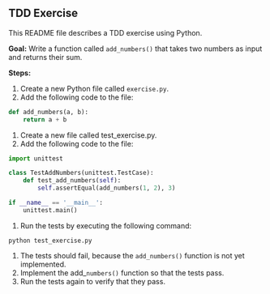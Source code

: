 ## TDD Exercise

This README file describes a TDD exercise using Python.

**Goal:** Write a function called `add_numbers()` that takes two numbers as input and returns their sum.

**Steps:**

1. Create a new Python file called `exercise.py`.
1. Add the following code to the file:
```python
def add_numbers(a, b):
    return a + b
```
1. Create a new file called test_exercise.py.
1. Add the following code to the file:
```python
import unittest

class TestAddNumbers(unittest.TestCase):
    def test_add_numbers(self):
        self.assertEqual(add_numbers(1, 2), 3)

if __name__ == '__main__':
    unittest.main()
```
1. Run the tests by executing the following command:
```
python test_exercise.py
```
1. The tests should fail, because the `add_numbers()` function is not yet implemented.
1. Implement the add_`numbers()` function so that the tests pass.
1. Run the tests again to verify that they pass.